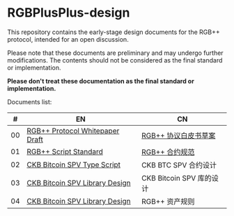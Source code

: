 # RGBPlusPlus-design

This repository contains the early-stage design documents for the RGB++ protocol, intended for an open discussion. 

Please note that these documents are preliminary and may undergo further modifications. The contents should not be considered as the final standard or implementation.

**Please don't treat these documentation as the final standard or implementation.**

Documents list:

| # | EN | CN |
| -- | -- | -- |
| 00 | [RGB++ Protocol Whitepaper Draft](./docs/light-paper-en.md) | [RGB++ 协议白皮书草案](./docs/light-paper-cn.md) |
| 01 | [RGB++ Script Standard](./docs/lockscript-design-prd-en.md) | [RGB++ 合约规范](./docs/lockscript-design-prd-cn.md) |
| 02 | [CKB Bitcoin SPV Type Script](https://github.com/ckb-cell/ckb-bitcoin-spv-contracts/blob/master/contracts/ckb-bitcoin-spv-type-lock/README.md) | CKB BTC SPV 合约设计 |
| 03 | [CKB Bitcoin SPV Library Design](https://github.com/ckb-cell/ckb-bitcoin-spv/blob/master/docs/Design.md) | CKB Bitcoin SPV 库的设计 |
| 04 | [CKB Bitcoin SPV Library Design](./docs/RGB++-assets-convention-rules.md) | RGB++ 资产规则 |
